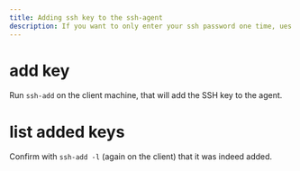 ```yaml
---
title: Adding ssh key to the ssh-agent
description: If you want to only enter your ssh password one time, ues ssh-agent
---
```


# add key
Run `ssh-add` on the client machine, that will add the SSH key to the agent.

# list added keys
Confirm with `ssh-add -l` (again on the client) that it was indeed added.